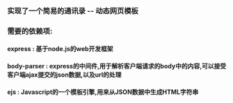 
### 实现了一个简易的通讯录 -- 动态网页模板 

### 需要的依赖项:  

#### express : 基于node.js的web开发框架

#### body-parser : express的中间件,用于解析客户端请求的body中的内容,可以接受客户端ajax提交的json数据,以及url的处理

#### ejs : Javascript的一个模板引擎,用来从JSON数据中生成HTML字符串

